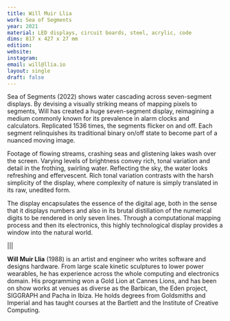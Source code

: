 ```yaml
---
title: Will Muir Llia
work: Sea of Segments
year: 2021
material: LED displays, circuit boards, steel, acrylic, code
dims: 817 x 427 x 27 mm
edition:
website:
instagram:
email: will@llia.io
layout: single
draft: false
---
```


Sea of Segments (2022) shows water cascading across seven-segment displays. By devising a visually striking means of mapping pixels to segments, Will has created a huge seven-segment display, reimagining a medium commonly known for its prevalence in alarm clocks and calculators. Replicated 1536 times, the segments flicker on and off. Each segment relinquishes its traditional binary on/off state to become part of a nuanced moving image.

Footage of flowing streams, crashing seas and glistening lakes wash over the screen. Varying levels of brightness convey rich, tonal variation and detail in the frothing, swirling water. Reflecting the sky, the water looks refreshing and effervescent. Rich tonal variation contrasts with the harsh simplicity of the display, where complexity of nature is simply translated in its raw, unedited form.

The display encapsulates the essence of the digital age, both in the sense that it displays numbers and also in its brutal distillation of the numerical digits to be rendered in only seven lines. Through a computational mapping process and then its electronics, this highly technological display provides a window into the natural world.

|||

<b>Will Muir Llia</b> (1988) is an artist and engineer who writes software and designs hardware. From large scale kinetic sculptures to lower power wearables, he has experience across the whole computing and electronics domain. His programming won a Gold Lion at Cannes Lions, and has been on show works at venues as diverse as the Barbican, the Eden project, SIGGRAPH and Pacha in Ibiza. He holds degrees from Goldsmiths and Imperial and has taught courses at the Bartlett and the Institute of Creative Computing.
